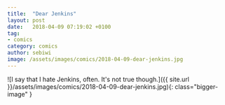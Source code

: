 ```yaml
---
title:  "Dear Jenkins"
layout: post
date:   2018-04-09 07:19:02 +0100
tag:
- comics
category: comics
author: sebiwi
image: /assets/images/comics/2018-04-09-dear-jenkins.jpg
---
```


![I say that I hate Jenkins, often. It's not true though.]({{ site.url }}/assets/images/comics/2018-04-09-dear-jenkins.jpg){: class="bigger-image" }
